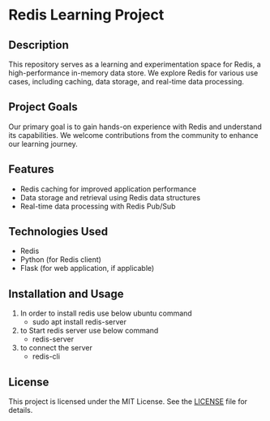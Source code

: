 # Redis Learning Project

## Description
This repository serves as a learning and experimentation space for Redis, a high-performance in-memory data store. We explore Redis for various use cases, including caching, data storage, and real-time data processing.

## Project Goals
Our primary goal is to gain hands-on experience with Redis and understand its capabilities. We welcome contributions from the community to enhance our learning journey.

## Features
- Redis caching for improved application performance
- Data storage and retrieval using Redis data structures
- Real-time data processing with Redis Pub/Sub

## Technologies Used
- Redis
- Python (for Redis client)
- Flask (for web application, if applicable)

## Installation and Usage
1. In order to install redis use below ubuntu command
   - sudo apt install redis-server
2. to Start redis server use below command
   - redis-server
3. to connect the server
   - redis-cli     



## License
This project is licensed under the MIT License. See the [LICENSE](LICENSE) file for details.

